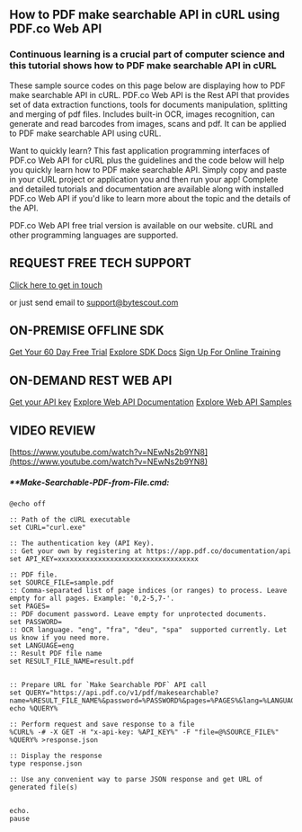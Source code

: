 ## How to PDF make searchable API in cURL using PDF.co Web API

### Continuous learning is a crucial part of computer science and this tutorial shows how to PDF make searchable API in cURL

These sample source codes on this page below are displaying how to PDF make searchable API in cURL. PDF.co Web API is the Rest API that provides set of data extraction functions, tools for documents manipulation, splitting and merging of pdf files. Includes built-in OCR, images recognition, can generate and read barcodes from images, scans and pdf. It can be applied to PDF make searchable API using cURL.

Want to quickly learn? This fast application programming interfaces of PDF.co Web API for cURL plus the guidelines and the code below will help you quickly learn how to PDF make searchable API.  Simply copy and paste in your cURL project or application you and then run your app! Complete and detailed tutorials and documentation are available along with installed PDF.co Web API if you'd like to learn more about the topic and the details of the API.

PDF.co Web API free trial version is available on our website. cURL and other programming languages are supported.

## REQUEST FREE TECH SUPPORT

[Click here to get in touch](https://bytescout.zendesk.com/hc/en-us/requests/new?subject=PDF.co%20Web%20API%20Question)

or just send email to [support@bytescout.com](mailto:support@bytescout.com?subject=PDF.co%20Web%20API%20Question) 

## ON-PREMISE OFFLINE SDK 

[Get Your 60 Day Free Trial](https://bytescout.com/download/web-installer?utm_source=github-readme)
[Explore SDK Docs](https://bytescout.com/documentation/index.html?utm_source=github-readme)
[Sign Up For Online Training](https://academy.bytescout.com/)


## ON-DEMAND REST WEB API

[Get your API key](https://pdf.co/documentation/api?utm_source=github-readme)
[Explore Web API Documentation](https://pdf.co/documentation/api?utm_source=github-readme)
[Explore Web API Samples](https://github.com/bytescout/ByteScout-SDK-SourceCode/tree/master/PDF.co%20Web%20API)

## VIDEO REVIEW

[https://www.youtube.com/watch?v=NEwNs2b9YN8](https://www.youtube.com/watch?v=NEwNs2b9YN8)




<!-- code block begin -->

##### ****Make-Searchable-PDF-from-File.cmd:**
    
```
@echo off

:: Path of the cURL executable
set CURL="curl.exe"

:: The authentication key (API Key).
:: Get your own by registering at https://app.pdf.co/documentation/api
set API_KEY=xxxxxxxxxxxxxxxxxxxxxxxxxxxxxxxxxxx

:: PDF file.
set SOURCE_FILE=sample.pdf
:: Comma-separated list of page indices (or ranges) to process. Leave empty for all pages. Example: '0,2-5,7-'.
set PAGES=
:: PDF document password. Leave empty for unprotected documents.
set PASSWORD=
:: OCR language. "eng", "fra", "deu", "spa"  supported currently. Let us know if you need more.
set LANGUAGE=eng
:: Result PDF file name
set RESULT_FILE_NAME=result.pdf


:: Prepare URL for `Make Searchable PDF` API call
set QUERY="https://api.pdf.co/v1/pdf/makesearchable?name=%RESULT_FILE_NAME%&password=%PASSWORD%&pages=%PAGES%&lang=%LANGUAGE%"
echo %QUERY%

:: Perform request and save response to a file
%CURL% -# -X GET -H "x-api-key: %API_KEY%" -F "file=@%SOURCE_FILE%" %QUERY% >response.json

:: Display the response
type response.json

:: Use any convenient way to parse JSON response and get URL of generated file(s)


echo.
pause
```

<!-- code block end -->